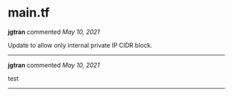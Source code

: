 # main.tf

**jgtran** commented *May 10, 2021*

Update to allow only internal private IP CIDR block.
<br />
***


**jgtran** commented *May 10, 2021*

test
***

